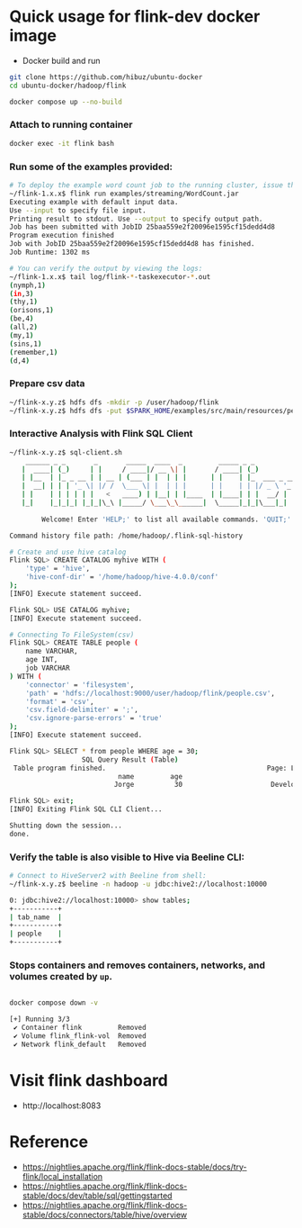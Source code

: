 # Quick usage for flink-dev docker image
- Docker build and run
``` bash
git clone https://github.com/hibuz/ubuntu-docker
cd ubuntu-docker/hadoop/flink

docker compose up --no-build
```

### Attach to running container
``` bash
docker exec -it flink bash
```

### Run some of the examples provided:
``` bash
# To deploy the example word count job to the running cluster, issue the following command:
~/flink-1.x.x$ flink run examples/streaming/WordCount.jar
Executing example with default input data.
Use --input to specify file input.
Printing result to stdout. Use --output to specify output path.
Job has been submitted with JobID 25baa559e2f20096e1595cf15dedd4d8
Program execution finished
Job with JobID 25baa559e2f20096e1595cf15dedd4d8 has finished.
Job Runtime: 1302 ms

# You can verify the output by viewing the logs:
~/flink-1.x.x$ tail log/flink-*-taskexecutor-*.out
(nymph,1)
(in,3)
(thy,1)
(orisons,1)
(be,4)
(all,2)
(my,1)
(sins,1)
(remember,1)
(d,4)
```

### Prepare csv data
``` bash
~/flink-x.y.z$ hdfs dfs -mkdir -p /user/hadoop/flink
~/flink-x.y.z$ hdfs dfs -put $SPARK_HOME/examples/src/main/resources/people.csv flink
```

### Interactive Analysis with Flink SQL Client
``` bash
~/flink-x.y.z$ sql-client.sh
    ______ _ _       _       _____  ____  _         _____ _ _            _  BETA   
   |  ____| (_)     | |     / ____|/ __ \| |       / ____| (_)          | |  
   | |__  | |_ _ __ | | __ | (___ | |  | | |      | |    | |_  ___ _ __ | |_ 
   |  __| | | | '_ \| |/ /  \___ \| |  | | |      | |    | | |/ _ \ '_ \| __|
   | |    | | | | | |   <   ____) | |__| | |____  | |____| | |  __/ | | | |_ 
   |_|    |_|_|_| |_|_|\_\ |_____/ \___\_\______|  \_____|_|_|\___|_| |_|\__|
          
        Welcome! Enter 'HELP;' to list all available commands. 'QUIT;' to exit.

Command history file path: /home/hadoop/.flink-sql-history

# Create and use hive catalog
Flink SQL> CREATE CATALOG myhive WITH (
    'type' = 'hive',
    'hive-conf-dir' = '/home/hadoop/hive-4.0.0/conf'
);
[INFO] Execute statement succeed.

Flink SQL> USE CATALOG myhive;
[INFO] Execute statement succeed.

# Connecting To FileSystem(csv)
Flink SQL> CREATE TABLE people (
    name VARCHAR,
    age INT,
    job VARCHAR
) WITH ( 
    'connector' = 'filesystem',
    'path' = 'hdfs://localhost:9000/user/hadoop/flink/people.csv',
    'format' = 'csv',
    'csv.field-delimiter' = ';',
    'csv.ignore-parse-errors' = 'true'
);
[INFO] Execute statement succeed.

Flink SQL> SELECT * from people WHERE age = 30;
                  SQL Query Result (Table)                                                            
 Table program finished.                                        Page: Last of 1
                           name         age                            job
                          Jorge          30                      Developer

Flink SQL> exit;
[INFO] Exiting Flink SQL CLI Client...

Shutting down the session...
done.
```

### Verify the table is also visible to Hive via Beeline CLI:
``` bash
# Connect to HiveServer2 with Beeline from shell:
~/flink-x.y.z$ beeline -n hadoop -u jdbc:hive2://localhost:10000

0: jdbc:hive2://localhost:10000> show tables;
+-----------+
| tab_name  |
+-----------+
| people    |
+-----------+
```

### Stops containers and removes containers, networks, and volumes created by `up`.
``` bash

docker compose down -v

[+] Running 3/3
 ✔ Container flink         Removed
 ✔ Volume flink_flink-vol  Removed
 ✔ Network flink_default   Removed
```

#  Visit flink dashboard
- http://localhost:8083

# Reference
- https://nightlies.apache.org/flink/flink-docs-stable/docs/try-flink/local_installation
- https://nightlies.apache.org/flink/flink-docs-stable/docs/dev/table/sql/gettingstarted
- https://nightlies.apache.org/flink/flink-docs-stable/docs/connectors/table/hive/overview
